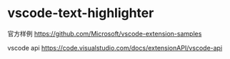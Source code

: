 # vscode-text-highlighter


官方样例
https://github.com/Microsoft/vscode-extension-samples

vscode api
https://code.visualstudio.com/docs/extensionAPI/vscode-api

